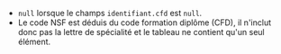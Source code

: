 - `null` lorsque le champs `identifiant.cfd` est `null`.
- Le code NSF est déduis du code formation diplôme (CFD), il n'inclut donc pas la lettre de spécialité et le tableau ne contient qu'un seul élément.
